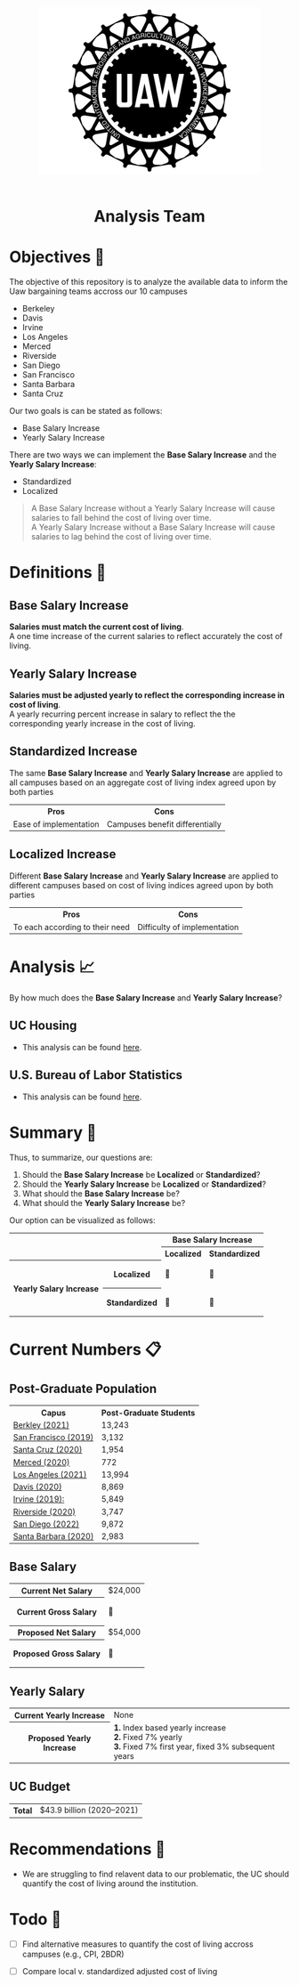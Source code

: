 <p align="center">
    <img src="./img/uaw-logo.webp" width="400" height="300">
    <br><br>
    <h1 align="center">Analysis Team</h1>
</p>


Objectives 🚀
============

The objective of this repository is to analyze the available data to inform the Uaw bargaining teams accross our 10 campuses
- Berkeley
- Davis
- Irvine 
- Los Angeles
- Merced
- Riverside
- San Diego
- San Francisco
- Santa Barbara
- Santa Cruz

Our two goals is can be stated as follows:
- Base Salary Increase
- Yearly Salary Increase

There are two ways we can implement the **Base Salary Increase** and the **Yearly Salary Increase**:
- Standardized
- Localized

> A Base Salary Increase without a Yearly Salary Increase will cause salaries to fall behind the cost of living over time. <br>
> A Yearly Salary Increase without a Base Salary Increase will cause salaries to lag behind the cost of living over time. <br>

Definitions 📖
===========

Base Salary Increase
--------------------

**Salaries must match the current cost of living**. <br>
A one time increase of the current salaries to reflect accurately the cost of living.

Yearly Salary Increase
----------------------

**Salaries must be adjusted yearly to reflect the corresponding increase in cost of living**. <br>
A yearly recurring percent increase in salary to reflect the the corresponding yearly increase in the cost of living.

Standardized Increase
---------------------

The same **Base Salary Increase** and **Yearly Salary Increase** are applied to all campuses based on an aggregate cost of living index agreed upon by both parties

<table>
    <tr>
        <th>Pros</th>
        <th>Cons</th>
    </tr>
    <tr>
        <td>Ease of implementation</td>
        <td>Campuses benefit differentially</td>
    </tr>
</table>

Localized Increase
------------------

Different **Base Salary Increase** and **Yearly Salary Increase** are applied to different campuses based on cost of living indices agreed upon by both parties

<table>
    <tr>
        <th>Pros</th>
        <th>Cons</th>
    </tr>
    <tr>
        <td>To each according to their need</td>
        <td>Difficulty of implementation</td>
    </tr>
</table>

Analysis 📈
========

By how much does the **Base Salary Increase** and **Yearly Salary Increase**?

UC Housing
----------

- This analysis can be found [here](https://github.com/NeotenicPrimate/UawAnalysis/blob/main/analysis/uc_housing.ipynb).

U.S. Bureau of Labor Statistics
-------------------------------

- This analysis can be found [here](https://github.com/NeotenicPrimate/UawAnalysis/blob/main/analysis/usbls_api.ipynb).

Summary 📎
=======

Thus, to summarize, our questions are:

1. Should the **Base Salary Increase** be **Localized** or **Standardized**?
2. Should the **Yearly Salary Increase** be **Localized** or **Standardized**?
3. What should the **Base Salary Increase** be?
4. What should the **Yearly Salary Increase** be?

Our option can be visualized as follows:

<table>
    <tr>
        <th rowspan=2 colspan=2></th>
        <th colspan=2>Base Salary Increase</th>
    </tr>
    <tr>
        <th colspan=1>Localized</th>
        <th colspan=1>Standardized</th>
    </tr>
    <tr>
        <th rowspan=2 colspan=1>Yearly Salary Increase</th>
        <th rowspan=1>Localized</th>
        <td rowspan=1> <p>&#128204;</p> </td>
        <td rowspan=1> <p>&#128204;</p> </td>
    </tr>
    <tr>
        <th rowspan="1">Standardized</th>
        <td rowspan="1"> <p>&#128204;</p> </td>
        <td rowspan="1"> <p>&#128204;</p> </td>
    </tr>
</table>

Current Numbers 📋
===============

Post-Graduate Population
----------

<table>
    <tr>
        <th>Capus</th>
        <th>Post-Graduate Students</th>
    </tr>
    <tr>
        <td> 
            <a href="https://en.wikipedia.org/wiki/University_of_California,_Berkeley">Berkley (2021)</a>
        </td>
        <td> 13,243 </td>
    </tr>
    <tr>
        <td> 
            <a href="https://en.wikipedia.org/wiki/University_of_California,_San_Francisco">San Francisco (2019)</a>
        </td>
        <td> 3,132 </td>
    </tr>
    <tr>
        <td> 
            <a href="https://en.wikipedia.org/wiki/University_of_California,_Santa_Cruz">Santa Cruz (2020)</a>
        </td>
        <td> 1,954 </td>
    </tr>
    <tr>
        <td> 
            <a href="https://en.wikipedia.org/wiki/University_of_California,_Merced">Merced (2020)</a>
        </td>
        <td> 772 </td>
    </tr>
    <tr>
        <td> 
            <a href="https://en.wikipedia.org/wiki/University_of_California,_Los_Angeles">Los Angeles (2021)</a>
        </td>
        <td> 13,994 </td>
    </tr>
    <tr>
        <td> 
            <a href="https://en.wikipedia.org/wiki/University_of_California,_Davis">Davis (2020)</a>
        </td>
        <td> 8,869 </td>
    </tr>
    <tr>
        <td> 
            <a href="https://en.wikipedia.org/wiki/University_of_California,_Irvine">Irvine (2019): </a>
        </td>
        <td> 5,849 </td>
    </tr>
    <tr>
        <td> 
            <a href="://www.ucr.edu/about/ranks-and-facts">Riverside (2020)</a>
        </td>
        <td> 3,747 </td>
    </tr>
    <tr>
        <td> 
            <a href="https://en.wikipedia.org/wiki/University_of_California,_San_Diego">San Diego (2022)</a>
        </td>
        <td> 9,872 </td>
    </tr>
    <tr>
        <td> 
            <a href="https://en.wikipedia.org/wiki/University_of_California,_Santa_Barbara">Santa Barbara (2020)</a>
        </td>
        <td> 2,983 </td>
    </tr>
</table>

Base Salary
-----------

<table>
    <tr>
        <th>Current Net Salary</th>
        <td>$24,000</td>
    </tr>
    <tr>
        <th>Current Gross Salary</th>
        <td> <p>&#128204;</p> </td>
    </tr>
    <tr>
        <th>Proposed Net Salary</th>
        <td> $54,000 </td>
    </tr>
    <tr>
        <th>Proposed Gross Salary</th>
        <td> <p>&#128204;</p> </td>
    </tr>
</table>

Yearly Salary
-------------

<table>
    <tr>
        <th>Current Yearly Increase</th>
        <td> None </td>
    </tr>
    <tr>
        <th>Proposed Yearly Increase</th>
        <td> 
            <b>1.</b> Index based yearly increase <br>
            <b>2.</b> Fixed 7% yearly <br>
            <b>3.</b> Fixed 7% first year, fixed 3% subsequent years <br>
        </td>
    </tr>
</table>

UC Budget
---------

<table>
    <tr>
        <th>Total</th>
        <td> $43.9 billion (2020–2021) </td>
    </tr>
</table>

Recommendations 🤝
==================

- We are struggling to find relavent data to our problematic, the UC should quantify the cost of living around the institution.

Todo 📌
====

- [ ] Find alternative measures to quantify the cost of living accross campuses (e.g., CPI, 2BDR)
- [ ] Compare local v. standardized adjusted cost of living

